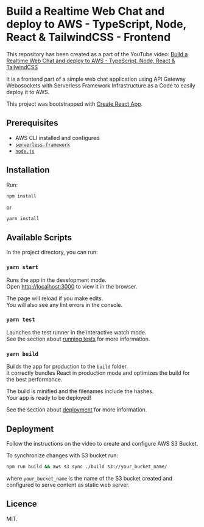 # Build a Realtime Web Chat and deploy to AWS - TypeScript, Node, React & TailwindCSS - Frontend

This repository has been created as a part of the YouTube video:
[Build a Realtime Web Chat and deploy to AWS - TypeScript, Node, React & TailwindCSS](https://youtu.be/82Geq2Jq0pg)

It is a frontend part of a simple web chat application using API Gateway Webosockets with Serverless Framework Infrastructure as a Code
to easily deploy it to AWS.

This project was bootstrapped with [Create React App](https://github.com/facebook/create-react-app).

## Prerequisites

- AWS CLI installed and configured
- [`serverless-framework`](https://github.com/serverless/serverless)
- [`node.js`](https://nodejs.org)

## Installation

Run:

```bash
npm install
```

or

```
yarn install
```

## Available Scripts

In the project directory, you can run:

### `yarn start`

Runs the app in the development mode.\
Open [http://localhost:3000](http://localhost:3000) to view it in the browser.

The page will reload if you make edits.\
You will also see any lint errors in the console.

### `yarn test`

Launches the test runner in the interactive watch mode.\
See the section about [running tests](https://facebook.github.io/create-react-app/docs/running-tests) for more information.

### `yarn build`

Builds the app for production to the `build` folder.\
It correctly bundles React in production mode and optimizes the build for the best performance.

The build is minified and the filenames include the hashes.\
Your app is ready to be deployed!

See the section about [deployment](https://facebook.github.io/create-react-app/docs/deployment) for more information.

## Deployment

Follow the instructions on the video to create and configure AWS S3 Bucket.

To synchronize changes with S3 bucket run:

```bash
npm run build && aws s3 sync ./build s3://your_bucket_name/
```

where `your_bucket_name` is the name of the S3 bucket created and configured to serve content as static web server.

## Licence

MIT.
